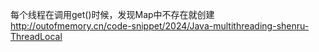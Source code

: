每个线程在调用get()时候，发现Map中不存在就创建
http://outofmemory.cn/code-snippet/2024/Java-multithreading-shenru-ThreadLocal